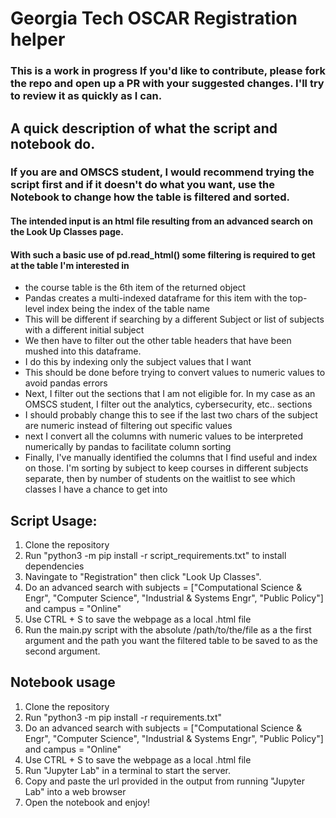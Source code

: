 # Georgia Tech OSCAR Registration helper
### **This is a work in progress** If you'd like to contribute, please fork the repo and open up a PR with your suggested changes. I'll try to review it as quickly as I can.
## A quick description of what the script and notebook do.
### If you are and OMSCS student, I would recommend trying the script first and if it doesn't do what you want, use the Notebook to change how the table is filtered and sorted.
#### The intended input is an html file resulting from an advanced search on the Look Up Classes page.
#### With such a basic use of pd.read_html() some filtering is required to get at the table I'm interested in
- the course table is the 6th item of the returned object
- Pandas creates a multi-indexed dataframe for this item with the top-level index being the index of the table name
 - This will be different if searching by a different Subject or list of subjects with a different initial subject
- We then have to filter out the other table headers that have been mushed into this dataframe. 
 - I do this by indexing only the subject values that I want
 - This should be done before trying to convert values to numeric values to avoid pandas errors
- Next, I filter out the sections that I am not eligible for. In my case as an OMSCS student, I filter out the analytics, cybersecurity, etc.. sections
 - I should probably change this to see if the last two chars of the subject are numeric instead of filtering out specific values
- next I convert all the columns with numeric values to be interpreted numerically by pandas to facilitate column sorting
- Finally, I've manually identified the columns that I find useful and index on those. I'm sorting by subject to keep courses in different subjects separate, then by number of students on the waitlist to see which classes I have a chance to get into

## Script Usage: 
1. Clone the repository
1. Run "python3 -m pip install -r script_requirements.txt" to install dependencies
1. Navingate to "Registration" then click "Look Up Classes".
1. Do an advanced search with subjects = ["Computational Science & Engr", "Computer Science", "Industrial & Systems Engr", "Public Policy"] and campus = "Online"
1. Use CTRL + S to save the webpage as a local .html file
1. Run the main.py script with the absolute /path/to/the/file as a the first argument and the path you want the filtered table to be saved to as the second argument.

## Notebook usage
1. Clone the repository
1. Run "python3 -m pip install -r requirements.txt"
1. Do an advanced search with subjects = ["Computational Science & Engr", "Computer Science", "Industrial & Systems Engr", "Public Policy"] and campus = "Online"
1. Use CTRL + S to save the webpage as a local .html file
1. Run "Jupyter Lab" in a terminal to start the server.
1. Copy and paste the url provided in the output from running "Jupyter Lab" into a web browser
1. Open the notebook and enjoy!


